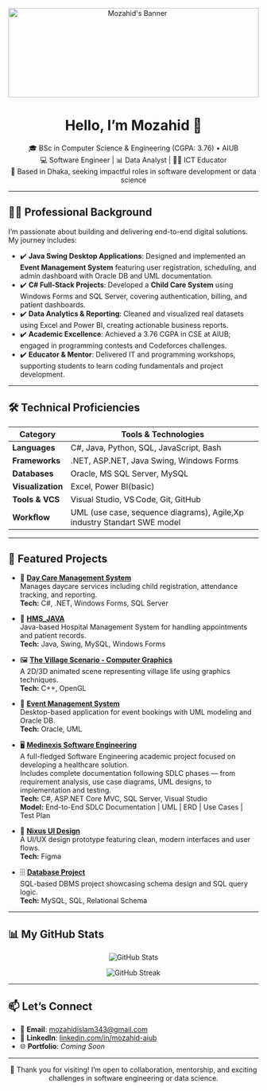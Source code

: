 <p align="center">
  <img src="https://github.com/Mozahid-AIUB/Mozahid-AIUB/blob/main/github-header-image.png?raw=true" alt="Mozahid's Banner" width="100%" height="180px" />
</p>

<h1 align="center">Hello, I’m Mozahid 👋</h1>

<p align="center">
  🎓 BSc in Computer Science & Engineering (CGPA: 3.76) • AIUB<br>
  💻 Software Engineer | 📊 Data Analyst | 👨‍🏫 ICT Educator<br>
  📍 Based in Dhaka, seeking impactful roles in software development or data science
</p>

---

## 👨‍💼 Professional Background

I’m passionate about building and delivering end-to-end digital solutions. My journey includes:

- ✔️ **Java Swing Desktop Applications**: Designed and implemented an **Event Management System** featuring user registration, scheduling, and admin dashboard with Oracle DB and UML documentation.
- ✔️ **C# Full‑Stack Projects**: Developed a **Child Care System** using Windows Forms and SQL Server, covering authentication, billing, and patient dashboards.
- ✔️ **Data Analytics & Reporting**: Cleaned and visualized real datasets using Excel and Power BI, creating actionable business reports.
- ✔️ **Academic Excellence**: Achieved a 3.76 CGPA in CSE at AIUB; engaged in programming contests and Codeforces challenges.
- ✔️ **Educator & Mentor**: Delivered IT and programming workshops, supporting students to learn coding fundamentals and project development.

---

## 🛠️ Technical Proficiencies

| Category           | Tools & Technologies |
|-------------------|-----------------------|
| **Languages**      | C#, Java, Python, SQL, JavaScript, Bash |
| **Frameworks**     | .NET, ASP.NET, Java Swing, Windows Forms |
| **Databases**      | Oracle, MS SQL Server, MySQL |
| **Visualization**  | Excel, Power BI(basic) |
| **Tools & VCS**    | Visual Studio, VS Code, Git, GitHub |
| **Workflow**       | UML (use case, sequence diagrams), Agile,Xp industry Standart SWE model |

---

## 🚀 Featured Projects

- 👶 **[Day Care Management System](https://github.com/Mozahid-AIUB/Day-Care-Management-System)**  
  Manages daycare services including child registration, attendance tracking, and reporting.  
  **Tech:** C#, .NET, Windows Forms, SQL Server

- 🏥 **[HMS_JAVA](https://github.com/Mozahid-AIUB/HMS_JAVA)**  
  Java-based Hospital Management System for handling appointments and patient records.  
  **Tech:** Java, Swing, MySQL, Windows Forms

- 🖼️ **[The Village Scenario - Computer Graphics](https://github.com/Mozahid-AIUB/Computer_Grapics_Projects_-The-Village-Scenario)**  
  A 2D/3D animated scene representing village life using graphics techniques.  
  **Tech:** C++, OpenGL

- 🎯 **[Event Management System](https://github.com/Mozahid-AIUB/Event-Management-System)**  
  Desktop-based application for event bookings with UML modeling and Oracle DB.  
  **Tech:** Oracle, UML

- 🖥️ **[Medinexis Software Engineering](https://github.com/Mozahid-AIUB/medinexis-software-engineering)**  
  A full-fledged Software Engineering academic project focused on developing a healthcare solution.  
  Includes complete documentation following SDLC phases — from requirement analysis, use case diagrams, UML designs, to implementation and testing.  
  **Tech:** C#, ASP.NET Core MVC, SQL Server, Visual Studio  
  **Model:** End-to-End SDLC Documentation | UML | ERD | Use Cases | Test Plan

- 🎨 **[Nixus UI Design](https://github.com/Mozahid-AIUB/nixus-ui-design)**  
  A UI/UX design prototype featuring clean, modern interfaces and user flows.  
  **Tech:** Figma 

- 🗄️ **[Database Project](https://github.com/Mozahid-AIUB/Database_Project)**  
  SQL-based DBMS project showcasing schema design and SQL query logic.  
  **Tech:** MySQL, SQL, Relational Schema

---

## 📊 My GitHub Stats

<p align="center">
  <img src="https://github-readme-stats.vercel.app/api?username=Mozahid-AIUB&show_icons=true&theme=default" alt="GitHub Stats" />
</p>

<p align="center">
  <img src="https://github-readme-streak-stats.herokuapp.com/?user=Mozahid-AIUB&theme=default" alt="GitHub Streak" />
</p>

---

## 📫 Let’s Connect

- 📧 **Email**: mozahidislam343@gmail.com  
- 🔗 **LinkedIn**: [linkedin.com/in/mozahid-aiub](https://www.linkedin.com/in/mozahidislam)  
- 🌐 **Portfolio**: *Coming Soon*

---

<p align="center">
  🤝 Thank you for visiting! I’m open to collaboration, mentorship, and exciting challenges in software engineering or data science.
</p>
